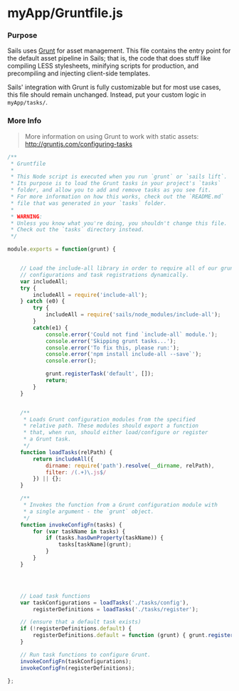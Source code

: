 # myApp/Gruntfile.js
### Purpose

Sails uses [Grunt](http://gruntjs.com) for asset management. This file contains the entry point for the default asset pipeline in Sails; that is, the code that does stuff like compiling LESS stylesheets, minifying scripts for production, and precompiling and injecting client-side templates.

Sails' integration with Grunt is fully customizable but for most use cases, this file should remain unchanged.  Instead, put your custom logic in `myApp/tasks/`.


### More Info
> More information on using Grunt to work with static assets: http://gruntjs.com/configuring-tasks


<docmeta name="displayName" value="Gruntfile.js">

<div www-sjs-anatomy-boilerplate>

```javascript
/**
 * Gruntfile
 *
 * This Node script is executed when you run `grunt` or `sails lift`.
 * Its purpose is to load the Grunt tasks in your project's `tasks`
 * folder, and allow you to add and remove tasks as you see fit.
 * For more information on how this works, check out the `README.md`
 * file that was generated in your `tasks` folder.
 *
 * WARNING:
 * Unless you know what you're doing, you shouldn't change this file.
 * Check out the `tasks` directory instead.
 */

module.exports = function(grunt) {


	// Load the include-all library in order to require all of our grunt
	// configurations and task registrations dynamically.
	var includeAll;
	try {
		includeAll = require('include-all');
	} catch (e0) {
		try {
			includeAll = require('sails/node_modules/include-all');
		}
		catch(e1) {
			console.error('Could not find `include-all` module.');
			console.error('Skipping grunt tasks...');
			console.error('To fix this, please run:');
			console.error('npm install include-all --save`');
			console.error();

			grunt.registerTask('default', []);
			return;
		}
	}


	/**
	 * Loads Grunt configuration modules from the specified
	 * relative path. These modules should export a function
	 * that, when run, should either load/configure or register
	 * a Grunt task.
	 */
	function loadTasks(relPath) {
		return includeAll({
			dirname: require('path').resolve(__dirname, relPath),
			filter: /(.+)\.js$/
		}) || {};
	}

	/**
	 * Invokes the function from a Grunt configuration module with
	 * a single argument - the `grunt` object.
	 */
	function invokeConfigFn(tasks) {
		for (var taskName in tasks) {
			if (tasks.hasOwnProperty(taskName)) {
				tasks[taskName](grunt);
			}
		}
	}




	// Load task functions
	var taskConfigurations = loadTasks('./tasks/config'),
		registerDefinitions = loadTasks('./tasks/register');

	// (ensure that a default task exists)
	if (!registerDefinitions.default) {
		registerDefinitions.default = function (grunt) { grunt.registerTask('default', []); };
	}

	// Run task functions to configure Grunt.
	invokeConfigFn(taskConfigurations);
	invokeConfigFn(registerDefinitions);

};

```
